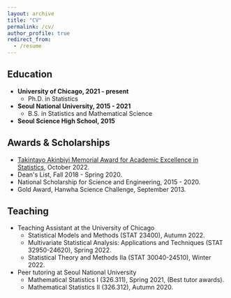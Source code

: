 ```yaml
---
layout: archive
title: "CV"
permalink: /cv/
author_profile: true
redirect_from:
  - /resume
---
```


## **Education**
* **University of Chicago, 2021 - present**
  * Ph.D. in Statistics
* **Seoul National University, 2015 - 2021**
  * B.S. in Statistics and Mathematical Science
* **Seoul Science High School, 2015**

## **Awards & Scholarships**
* [Takintayo Akinbiyi Memorial Award for Academic Excellence in Statistics](https://stat.uchicago.edu/about/akinbiyi-fund/), October 2022.
* Dean's List, Fall 2018 - Spring 2020.
* National Scholarship for Science and Engineering, 2015 - 2020.
* Gold Award, Hanwha Science Challenge, September 2013.

## **Teaching**
* Teaching Assistant at the University of Chicago
  * Statistical Models and Methods (STAT 23400), Autumn 2022.
  * Multivariate Statistical Analysis: Applications and Techniques (STAT 32950-24620), Spring 2022.
  * Statistical Theory and Methods IIa (STAT 30040-24510), Winter 2022.
* Peer tutoring at Seoul National University
  * Mathematical Statistics I (326.311), Spring 2021, (Best tutor awards).
  * Mathematical Statistics II (326.312), Autumn 2020.


